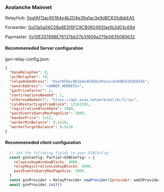 ### Avalanche Mainnet

RelayHub: [0xafAFDac90164e4b2D4e39a1ac3e9dBC635dbbEA5](https://snowtrace.io/address/0xafAFDac90164e4b2D4e39a1ac3e9dBC635dbbEA5)

Forwarder: [0x01a5a06C5Ba6E5f8FC9CB060492fae1b3d03c69d](https://snowtrace.io/address/0x01a5a06C5Ba6E5f8FC9CB060492fae1b3d03c69d)

Paymaster: [0x10E207898E76137bb27b31609a275b0635080632](https://snowtrace.io/address/0x10E207898E76137bb27b31609a275b0635080632)

#### Recommeneded Server configuration
gsn-relay-config.json:
```json
{
  "baseRelayFee": 0,
  "pctRelayFee": 70,
  "relayHubAddress": "0xafAFDac90164e4b2D4e39a1ac3e9dBC635dbbEA5",
  "ownerAddress": "<OWNER_ADDRESS>",
  "gasPriceFactor": 1,
  "confirmationsNeeded": 1,
  "ethereumNodeUrl": "https://api.avax.network/ext/bc/C/rpc",
  "coldRestartLogsFromBlock": 12161392,
  "registrationBlockRate": 3800,
  "pastEventsQueryMaxPageSize": 2000,
  "maxGasPrice": 1e12,
  "workerMinBalance": 0.1e18,
  "workerTargetBalance": 0.5e18
}
```
#### Recommeneded client configuration
```js
  // add the following fields to your GSNConfig:
  const gsnConfig: Partial<GSNConfig> = {
    relayLookupWindowBlocks: 4000,
    relayRegistrationLookupBlocks: 4000,
    pastEventsQueryMaxPageSize: 2000,
  }
  const gsnProvider = RelayProvider.newProvider({provider: web3Provider, config: gsnConfig})
  await gsnProvider.init()
```
